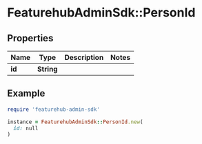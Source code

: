 # FeaturehubAdminSdk::PersonId

## Properties

| Name | Type | Description | Notes |
| ---- | ---- | ----------- | ----- |
| **id** | **String** |  |  |

## Example

```ruby
require 'featurehub-admin-sdk'

instance = FeaturehubAdminSdk::PersonId.new(
  id: null
)
```

